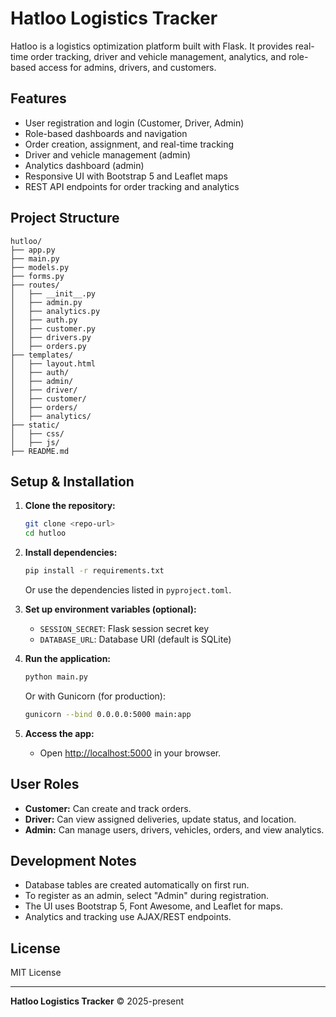 # Hatloo Logistics Tracker

Hatloo is a logistics optimization platform built with Flask. It provides real-time order tracking, driver and vehicle management, analytics, and role-based access for admins, drivers, and customers.

## Features

- User registration and login (Customer, Driver, Admin)
- Role-based dashboards and navigation
- Order creation, assignment, and real-time tracking
- Driver and vehicle management (admin)
- Analytics dashboard (admin)
- Responsive UI with Bootstrap 5 and Leaflet maps
- REST API endpoints for order tracking and analytics

## Project Structure

```
hutloo/
├── app.py
├── main.py
├── models.py
├── forms.py
├── routes/
│   ├── __init__.py
│   ├── admin.py
│   ├── analytics.py
│   ├── auth.py
│   ├── customer.py
│   ├── drivers.py
│   ├── orders.py
├── templates/
│   ├── layout.html
│   ├── auth/
│   ├── admin/
│   ├── driver/
│   ├── customer/
│   ├── orders/
│   ├── analytics/
├── static/
│   ├── css/
│   ├── js/
├── README.md

```

## Setup & Installation

1. **Clone the repository:**
    ```bash
    git clone <repo-url>
    cd hutloo
    ```

2. **Install dependencies:**
    ```bash
    pip install -r requirements.txt
    ```
    Or use the dependencies listed in `pyproject.toml`.

3. **Set up environment variables (optional):**
    - `SESSION_SECRET`: Flask session secret key
    - `DATABASE_URL`: Database URI (default is SQLite)

4. **Run the application:**
    ```bash
    python main.py
    ```
    Or with Gunicorn (for production):
    ```bash
    gunicorn --bind 0.0.0.0:5000 main:app
    ```

5. **Access the app:**
    - Open [http://localhost:5000](http://localhost:5000) in your browser.

## User Roles

- **Customer:** Can create and track orders.
- **Driver:** Can view assigned deliveries, update status, and location.
- **Admin:** Can manage users, drivers, vehicles, orders, and view analytics.

## Development Notes

- Database tables are created automatically on first run.
- To register as an admin, select "Admin" during registration.
- The UI uses Bootstrap 5, Font Awesome, and Leaflet for maps.
- Analytics and tracking use AJAX/REST endpoints.

## License

MIT License

---

**Hatloo Logistics Tracker** &copy; 2025-present
